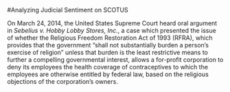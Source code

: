 #Analyzing Judicial Sentiment on SCOTUS

On March 24, 2014, the United States Supreme Court heard oral argument in *Sebelius v. Hobby Lobby Stores, Inc.*, a case which presented the issue of whether the Religious Freedom Restoration Act of 1993 (RFRA), which provides that the government “shall not substantially burden a person’s exercise of religion” unless that burden is the least restrictive means to further a compelling governmental interest, allows a for-profit corporation to deny its employees the health coverage of contraceptives to which the employees are otherwise entitled by federal law, based on the religious objections of the corporation’s owners.

